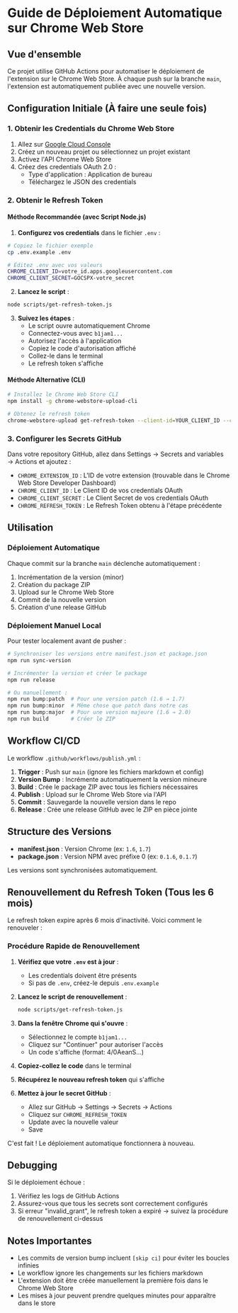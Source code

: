 # Guide de Déploiement Automatique sur Chrome Web Store

## Vue d'ensemble

Ce projet utilise GitHub Actions pour automatiser le déploiement de l'extension sur le Chrome Web Store. À chaque push sur la branche `main`, l'extension est automatiquement publiée avec une nouvelle version.

## Configuration Initiale (À faire une seule fois)

### 1. Obtenir les Credentials du Chrome Web Store

1. Allez sur [Google Cloud Console](https://console.cloud.google.com/)
2. Créez un nouveau projet ou sélectionnez un projet existant
3. Activez l'API Chrome Web Store
4. Créez des credentials OAuth 2.0 :
   - Type d'application : Application de bureau
   - Téléchargez le JSON des credentials

### 2. Obtenir le Refresh Token

#### Méthode Recommandée (avec Script Node.js)

1. **Configurez vos credentials** dans le fichier `.env` :
```bash
# Copiez le fichier exemple
cp .env.example .env

# Éditez .env avec vos valeurs
CHROME_CLIENT_ID=votre_id.apps.googleusercontent.com
CHROME_CLIENT_SECRET=GOCSPX-votre_secret
```

2. **Lancez le script** :
```bash
node scripts/get-refresh-token.js
```

3. **Suivez les étapes** :
   - Le script ouvre automatiquement Chrome
   - Connectez-vous avec `b1jam1...`
   - Autorisez l'accès à l'application
   - Copiez le code d'autorisation affiché
   - Collez-le dans le terminal
   - Le refresh token s'affiche

#### Méthode Alternative (CLI)
```bash
# Installez le Chrome Web Store CLI
npm install -g chrome-webstore-upload-cli

# Obtenez le refresh token
chrome-webstore-upload get-refresh-token --client-id=YOUR_CLIENT_ID --client-secret=YOUR_CLIENT_SECRET
```

### 3. Configurer les Secrets GitHub

Dans votre repository GitHub, allez dans Settings → Secrets and variables → Actions et ajoutez :

- `CHROME_EXTENSION_ID` : L'ID de votre extension (trouvable dans le Chrome Web Store Developer Dashboard)
- `CHROME_CLIENT_ID` : Le Client ID de vos credentials OAuth
- `CHROME_CLIENT_SECRET` : Le Client Secret de vos credentials OAuth
- `CHROME_REFRESH_TOKEN` : Le Refresh Token obtenu à l'étape précédente

## Utilisation

### Déploiement Automatique

Chaque commit sur la branche `main` déclenche automatiquement :
1. Incrémentation de la version (minor)
2. Création du package ZIP
3. Upload sur le Chrome Web Store
4. Commit de la nouvelle version
5. Création d'une release GitHub

### Déploiement Manuel Local

Pour tester localement avant de pusher :

```bash
# Synchroniser les versions entre manifest.json et package.json
npm run sync-version

# Incrémenter la version et créer le package
npm run release

# Ou manuellement :
npm run bump:patch  # Pour une version patch (1.6 → 1.7)
npm run bump:minor  # Même chose que patch dans notre cas
npm run bump:major  # Pour une version majeure (1.6 → 2.0)
npm run build       # Créer le ZIP
```

## Workflow CI/CD

Le workflow `.github/workflows/publish.yml` :

1. **Trigger** : Push sur `main` (ignore les fichiers markdown et config)
2. **Version Bump** : Incrémente automatiquement la version mineure
3. **Build** : Crée le package ZIP avec tous les fichiers nécessaires
4. **Publish** : Upload sur le Chrome Web Store via l'API
5. **Commit** : Sauvegarde la nouvelle version dans le repo
6. **Release** : Crée une release GitHub avec le ZIP en pièce jointe

## Structure des Versions

- **manifest.json** : Version Chrome (ex: `1.6`, `1.7`)
- **package.json** : Version NPM avec préfixe 0 (ex: `0.1.6`, `0.1.7`)

Les versions sont synchronisées automatiquement.

## Renouvellement du Refresh Token (Tous les 6 mois)

Le refresh token expire après 6 mois d'inactivité. Voici comment le renouveler :

### Procédure Rapide de Renouvellement

1. **Vérifiez que votre `.env` est à jour** :
   - Les credentials doivent être présents
   - Si pas de `.env`, créez-le depuis `.env.example`

2. **Lancez le script de renouvellement** :
   ```bash
   node scripts/get-refresh-token.js
   ```

3. **Dans la fenêtre Chrome qui s'ouvre** :
   - Sélectionnez le compte `b1jam1...`
   - Cliquez sur "Continuer" pour autoriser l'accès
   - Un code s'affiche (format: 4/0AeanS...)

4. **Copiez-collez le code** dans le terminal

5. **Récupérez le nouveau refresh token** qui s'affiche

6. **Mettez à jour le secret GitHub** :
   - Allez sur GitHub → Settings → Secrets → Actions
   - Cliquez sur `CHROME_REFRESH_TOKEN`
   - Update avec la nouvelle valeur
   - Save

C'est fait ! Le déploiement automatique fonctionnera à nouveau.

## Debugging

Si le déploiement échoue :

1. Vérifiez les logs de GitHub Actions
2. Assurez-vous que tous les secrets sont correctement configurés
3. Si erreur "invalid_grant", le refresh token a expiré → suivez la procédure de renouvellement ci-dessus

## Notes Importantes

- Les commits de version bump incluent `[skip ci]` pour éviter les boucles infinies
- Le workflow ignore les changements sur les fichiers markdown
- L'extension doit être créée manuellement la première fois dans le Chrome Web Store
- Les mises à jour peuvent prendre quelques minutes pour apparaître dans le store